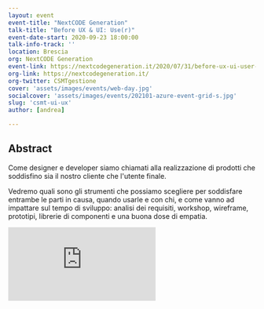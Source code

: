 ```yaml
---
layout: event
event-title: "NextCODE Generation"
talk-title: "Before UX & UI: Use(r)"
event-date-start: 2020-09-23 18:00:00
talk-info-track: ''
location: Brescia
org: NextCODE Generation
event-link: https://nextcodegeneration.it/2020/07/31/before-ux-ui-user-ich-online-23-settembre-ore-1800/
org-link: https://nextcodegeneration.it/
org-twitter: CSMTgestione
cover: 'assets/images/events/web-day.jpg'
socialcover: 'assets/images/events/202101-azure-event-grid-s.jpg'
slug: 'csmt-ui-ux'
author: [andrea]

---
```

## Abstract
Come designer e developer siamo chiamati alla realizzazione di prodotti che soddisfino sia il nostro cliente che l'utente finale.

Vedremo quali sono gli strumenti che possiamo scegliere per soddisfare entrambe le parti in causa, quando usarle e con chi, e come vanno ad impattare sul tempo di sviluppo: analisi dei requisiti, workshop, wireframe, prototipi, librerie di componenti e una buona dose di empatia.

<div class="video">
<div class="responsive-iframe-container-16">
<iframe class="responsive-iframe" src="https://www.youtube.com/embed/Nj_RxvIChp8" frameborder="0" allow="accelerometer; autoplay; clipboard-write; encrypted-media; gyroscope; picture-in-picture" allowfullscreen></iframe>
</div>
</div>

